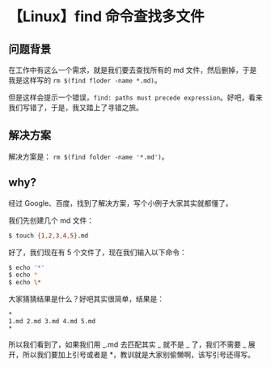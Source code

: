 # 【Linux】find 命令查找多文件

## 问题背景

在工作中有这么一个需求，就是我们要去查找所有的 md 文件，然后删掉，于是我是这样写的 `rm $(find floder -name *.md)`。

但是这样会提示一个错误，`find: paths must precede expression`。好吧，看来我们写错了，于是，我又踏上了寻错之旅。

## 解决方案

解决方案是： `rm $(find folder -name '*.md')`。

## why?

经过 Google、百度，找到了解决方案，写个小例子大家其实就都懂了。

我们先创建几个 md 文件：

```bash
$ touch {1,2,3,4,5}.md
```

好了，我们现在有 5 个文件了，现在我们输入以下命令：

```bash
$ echo '*'
$ echo *
$ echo \*
```

大家猜猜结果是什么？好吧其实很简单，结果是：

```
*
1.md 2.md 3.md 4.md 5.md
*
```

所以我们看到了，如果我们用 _.md 去匹配其实 _ 就不是 _ 了，我们不需要 _ 展开，所以我们要加上引号或者是 \*，教训就是大家别偷懒啊，该写引号还得写。
